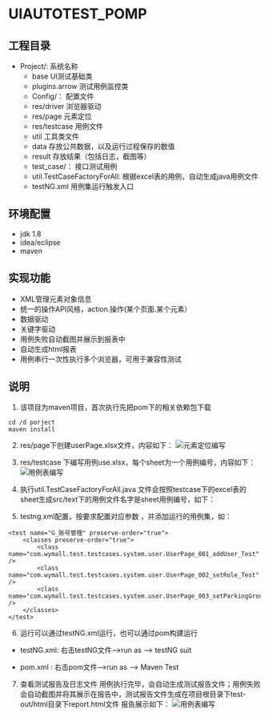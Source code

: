 # UIAUTOTEST_POMP

## 工程目录

- Project/:  系统名称
  - base  UI测试基础类
  - plugins.arrow  测试用例监控类
  - Config/： 配置文件
  - res/driver 浏览器驱动
  - res/page 元素定位
  - res/testcase 用例文件
  - util 工具类文件
  - data 存放公共数据，以及运行过程保存的数值
  - result  存放结果（包括日志，截图等）
  - test_case/： 接口测试用例
  - util.TestCaseFactoryForAll:  根据excel表的用例，自动生成java用例文件
  - testNG.xml  用例集运行触发入口

## 环境配置
* jdk 1.8    
* idea/eclipse     
* maven

## 实现功能
- XML管理元素对象信息 
- 统一的操作API风格，action.操作(某个页面.某个元素）
- 数据驱动 
- 关键字驱动 
- 用例失败自动截图并展示到报表中 
- 自动生成html报表 
- 用例串行一次性执行多个浏览器，可用于兼容性测试


## 说明
1. 该项目为maven项目，首次执行先把pom下的相关依赖包下载
```
cd /d porject
maven install
```
2. res/page下创建userPage.xlsx文件，内容如下：
![元素定位编写](http://172.18.3.40:3000/yeyb/UIAUTOTEST_POMP/src/master/img-folder/page.png)

3. res/testcase 下编写用例use.xlsx，每个sheet为一个用例编号，内容如下：
![用例表编写](http://172.18.3.40:3000/yeyb/UIAUTOTEST_POMP/src/master/img-folder/testcase.png)

4. 执行util.TestCaseFactoryForAll.java 文件会按照testcase下的excel表的sheet生成src/text下的用例文件名字是sheet用例编号，如下：

5. testng.xml配置，按要求配置对应参数 ，并添加运行的用例集，如：
```
<test name="G_账号管理" preserve-order="true">
	<classes preserve-order="true">
		<class name="com.wymall.test.testcases.system.user.UserPage_001_addUser_Test" />
		<class name="com.wymall.test.testcases.system.user.UserPage_002_setRole_Test" />
		<class name="com.wymall.test.testcases.system.user.UserPage_003_setParkingGroup_Test" />
	</classes>
</test>
```

6. 运行可以通过testNG.xml运行，也可以通过pom构建运行
 - testNG.xml: 右击testNG文件-->run as --> testNG suit

 - pom.xml :   右击pom文件-->run as --> Maven Test

7. 查看测试报告及日志文件
用例执行完毕，会自动生成测试报告文件；用例失败会自动截图并将其展示在报告中，测试报告文件生成在项目根目录下test-out/html目录下report.html文件 报告展示如下：
![用例表编写](http://172.18.3.40:3000/yeyb/UIAUTOTEST_POMP/src/master/img-folder/report.png)
